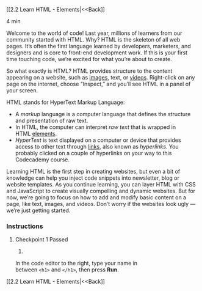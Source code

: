 [[2.2 Learn HTML - Elements|<<Back]]

4 min

Welcome to the world of code! Last year, millions of learners from our community started with HTML. Why? HTML is the skeleton of all web pages. It’s often the first language learned by developers, marketers, and designers and is core to front-end development work. If this is your first time touching code, we’re excited for what you’re about to create.

So what exactly is HTML? HTML provides structure to the content appearing on a website, such as [images](https://www.codecademy.com/resources/docs/html/images), text, or [videos](https://www.codecademy.com/resources/docs/html/videos). Right-click on any page on the internet, choose “Inspect,” and you’ll see HTML in a panel of your screen.

HTML stands for HyperText Markup Language:

- A _markup_ language is a computer language that defines the structure and presentation of raw text.
- In HTML, the computer can interpret _raw text_ that is wrapped in HTML [elements](https://www.codecademy.com/resources/docs/html/elements).
- _HyperText_ is text displayed on a computer or device that provides access to other text through [links](https://www.codecademy.com/resources/docs/html/links), also known as _hyperlinks_. You probably clicked on a couple of hyperlinks on your way to this Codecademy course.

Learning HTML is the first step in creating websites, but even a bit of knowledge can help you inject code snippets into newsletter, blog or website templates. As you continue learning, you can layer HTML with CSS and JavaScript to create visually compelling and dynamic websites. But for now, we’re going to focus on how to add and modify basic content on a page, like text, images, and videos. Don’t worry if the websites look ugly — we’re just getting started.

### Instructions

1. Checkpoint 1 Passed
    
    1.
    
    In the code editor to the right, type your name in between `<h1>` and `</h1>`, then press **Run**.

[[2.2 Learn HTML - Elements|<<Back]]